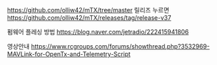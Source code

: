 
https://github.com/olliw42/mTX/tree/master
릴리즈 누르면
https://github.com/olliw42/mTX/releases/tag/release-v37



펌웨어 플레싱 방법
https://blog.naver.com/jetradio/222415941806



영상안내
https://www.rcgroups.com/forums/showthread.php?3532969-MAVLink-for-OpenTx-and-Telemetry-Script


